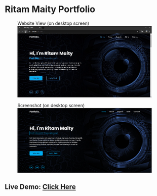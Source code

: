 # Ritam Maity Portfolio
 
<figure>
  <figcaption>Website View (on desktop screen)</figcaption>
  <img src="images/website.gif" alt="Website View" width="700">
</figure>

<figure>
  <figcaption>Screenshot (on desktop screen)</figcaption>
  <img src="images/Screenshot.png" alt="Screenshot" width="700">
</figure>


## Live Demo: [Click Here](https://ritammaity55.github.io/Ritam-Maity-Portfolio/)